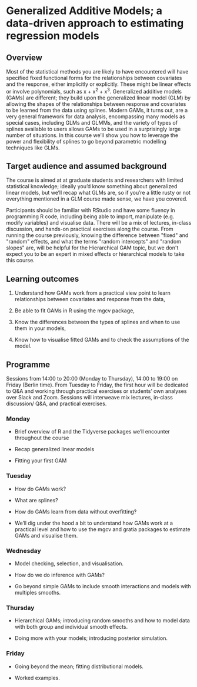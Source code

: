 # Generalized Additive Models; a data-driven approach to estimating regression models

## Overview

Most of the statistical methods you are likely to have encountered will have specified fixed functional forms for the relationships between covariates and the response, either implicitly or explicitly. These might be linear effects or involve polynomials, such as x + x<sup>2</sup> + x<sup>3</sup>. Generalized additive models (GAMs) are different; they build upon the generalized linear model (GLM) by allowing the shapes of the relationships between response and covariates to be learned from the data using splines. Modern GAMs, it turns out, are a very general framework for data analysis, encompassing many models as special cases, including GLMs and GLMMs, and the variety of types of splines available to users allows GAMs to be used in a surprisingly large number of situations. In this course we’ll show you how to leverage the power and flexibility of splines to go beyond parametric modelling techniques like GLMs.

## Target audience and assumed background
The course is aimed at at graduate students and researchers with limited statistical knowledge; ideally you’d know something about generalized linear models, but we’ll recap what GLMs are, so if you’re a little rusty or not everything mentioned in a GLM course made sense, we have you covered.

Participants should be familiar with RStudio and have some fluency in programming R code, including being able to import, manipulate (e.g. modify variables) and visualise data. There will be a mix of lectures, in-class discussion, and hands-on practical exercises along the course. From running the course previously, knowing the difference between "fixed" and "random" effects, and what the terms "random intercepts" and "random slopes" are, will be helpful for the Hierarchical GAM topic, but we don't expect you to be an expert in mixed effects or hierarchical models to take this course.

## Learning outcomes

1. Understand how GAMs work from a practical view point to learn relationships between covariates and response from the data,

2. Be able to fit GAMs in R using the mgcv package,

3. Know the differences between the types of splines and when to use them in your models,

4. Know how to visualise fitted GAMs and to check the assumptions of the model.

## Programme

Sessions from 14:00 to 20:00 (Monday to Thursday), 14:00 to 19:00 on Friday (Berlin time). From Tuesday to Friday, the first hour will be dedicated to Q&A and working through practical exercises or students’ own analyses over Slack and Zoom. Sessions will interweave mix lectures, in-class discussion/ Q&A, and practical exercises.

### Monday

* Brief overview of R and the Tidyverse packages we’ll encounter throughout the course

* Recap generalized linear models

* Fitting your first GAM

### Tuesday

* How do GAMs work?

* What are splines?

* How do GAMs learn from data without overfitting?

* We’ll dig under the hood a bit to understand how GAMs work at a practical level and how to use the mgcv and gratia packages to estimate GAMs and visualise them.

### Wednesday

* Model checking, selection, and visualisation.

* How do we do inference with GAMs?

 * Go beyond simple GAMs to include smooth interactions and models with multiples smooths.

### Thursday

* Hierarchical GAMs; introducing random smooths and how to model data with both group and individual smooth effects.

* Doing more with your models; introducing posterior simulation.

### Friday

* Going beyond the mean; fitting distributional models.

* Worked examples.